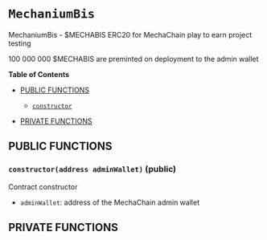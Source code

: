 # `MechaniumBis`
MechaniumBis - $MECHABIS ERC20 for MechaChain play to earn project testing

100 000 000 $MECHABIS are preminted on deployment to the admin wallet



**Table of Contents**

- [PUBLIC FUNCTIONS](#public-functions)
    - [`constructor`](#MechaniumBis-constructor-address-)

- [PRIVATE FUNCTIONS](#private-functions)







## PUBLIC FUNCTIONS

### `constructor(address adminWallet)` (public) <span id="MechaniumBis-constructor-address-"></span>

Contract constructor

- `adminWallet`: address of the MechaChain admin wallet

## PRIVATE FUNCTIONS



